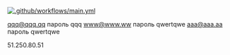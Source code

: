 [![.github/workflows/main.yml](https://github.com/Skuld23/foodgram-project-react/actions/workflows/main.yml/badge.svg)](https://github.com/Skuld23/foodgram-project-react/actions/workflows/main.yml)

qqq@qqq.qq  пароль qqq
www@www.ww пароль qwertqwe
aaa@aaa.aa пароль qwertqwe



51.250.80.51
